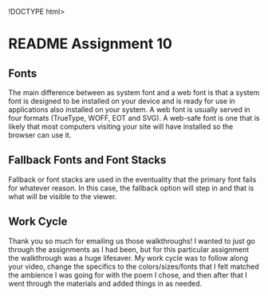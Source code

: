 !DOCTYPE html>

<html>

 <head>


   </head>

<body>

  <h1>README Assignment 10</h1>


  <h2>Fonts</h2>

<p>

The main difference between as system font and a web font is that a system font is designed to be installed on your device and is ready for use in applications also installed on your system.  A web font is usually served in four formats (TrueType, WOFF, EOT and SVG).  A web-safe font is one that is likely that most computers visiting your site will have installed so the browser can use it.

</p>


  <h2>Fallback Fonts and Font Stacks</h2>
Fallback or font stacks are used in the eventuality that the primary font fails for whatever reason.  In this case, the fallback option will step in and that is what will be visible to the viewer.
  <p>


<h2>Work Cycle</h2>

  <p>
Thank you so much for emailing us those walkthroughs!  I wanted to just go through the assignments as I had been, but for this particular assignment the walkthrough was a huge lifesaver.  My work cycle was to follow along your video, change the specifics to the colors/sizes/fonts that I felt matched the ambience I was going for with the poem I chose, and then after that I went through the materials and added things in as needed.

  </p>

</body>


</html>
